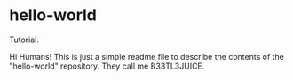 # hello-world
Tutorial.

Hi Humans!
This is just a simple readme file to describe the contents of the "hello-world" repository.
They call me B33TL3JUICE.
